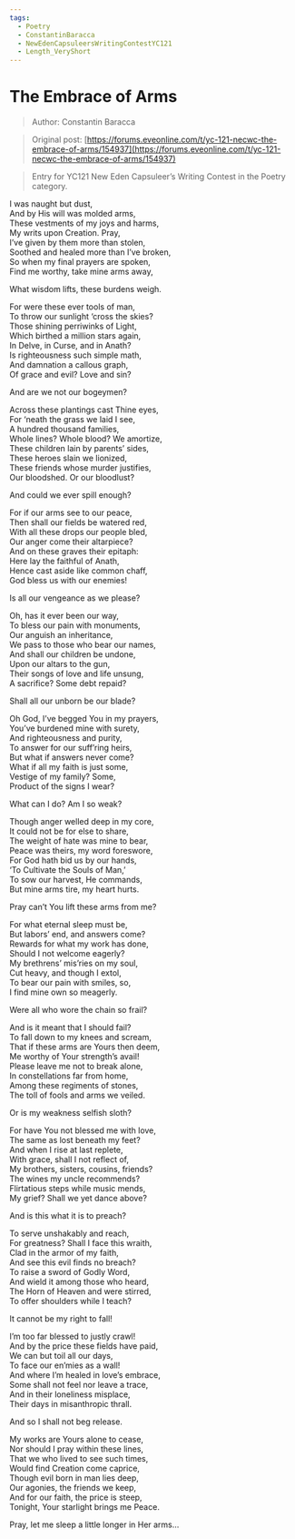 ```yaml
---
tags:
  - Poetry
  - ConstantinBaracca
  - NewEdenCapsuleersWritingContestYC121
  - Length_VeryShort
---
```


# The Embrace of Arms

> Author: Constantin Baracca

> Original post: [https://forums.eveonline.com/t/yc-121-necwc-the-embrace-of-arms/154937](https://forums.eveonline.com/t/yc-121-necwc-the-embrace-of-arms/154937)

> Entry for YC121 New Eden Capsuleer’s Writing Contest in the Poetry category.


I was naught but dust,<br>
And by His will was molded arms,<br>
These vestments of my joys and harms,<br>
My writs upon Creation. Pray,<br>
I’ve given by them more than stolen,<br>
Soothed and healed more than I’ve broken,<br>
So when my final prayers are spoken,<br>
Find me worthy, take mine arms away,

What wisdom lifts, these burdens weigh.

For were these ever tools of man,<br>
To throw our sunlight ‘cross the skies?<br>
Those shining perriwinks of Light,<br>
Which birthed a million stars again,<br>
In Delve, in Curse, and in Anath?<br>
Is righteousness such simple math,<br>
And damnation a callous graph,<br>
Of grace and evil? Love and sin?

And are we not our bogeymen?

Across these plantings cast Thine eyes,<br>
For ‘neath the grass we laid I see,<br>
A hundred thousand families,<br>
Whole lines? Whole blood? We amortize,<br>
These children lain by parents’ sides,<br>
These heroes slain we lionized,<br>
These friends whose murder justifies,<br>
Our bloodshed. Or our bloodlust?

And could we ever spill enough?

For if our arms see to our peace,<br>
Then shall our fields be watered red,<br>
With all these drops our people bled,<br>
Our anger come their altarpiece?<br>
And on these graves their epitaph:<br>
Here lay the faithful of Anath,<br>
Hence cast aside like common chaff,<br>
God bless us with our enemies!

Is all our vengeance as we please?

Oh, has it ever been our way,<br>
To bless our pain with monuments,<br>
Our anguish an inheritance,<br>
We pass to those who bear our names,<br>
And shall our children be undone,<br>
Upon our altars to the gun,<br>
Their songs of love and life unsung,<br>
A sacrifice? Some debt repaid?

Shall all our unborn be our blade?

Oh God, I’ve begged You in my prayers,<br>
You’ve burdened mine with surety,<br>
And righteousness and purity,<br>
To answer for our suff’ring heirs,<br>
But what if answers never come?<br>
What if all my faith is just some,<br>
Vestige of my family? Some,<br>
Product of the signs I wear?

What can I do? Am I so weak?

Though anger welled deep in my core,<br>
It could not be for else to share,<br>
The weight of hate was mine to bear,<br>
Peace was theirs, my word foreswore,<br>
For God hath bid us by our hands,<br>
‘To Cultivate the Souls of Man,’<br>
To sow our harvest, He commands,<br>
But mine arms tire, my heart hurts.

Pray can’t You lift these arms from me?

For what eternal sleep must be,<br>
But labors’ end, and answers come?<br>
Rewards for what my work has done,<br>
Should I not welcome eagerly?<br>
My brethrens’ mis’ries on my soul,<br>
Cut heavy, and though I extol,<br>
To bear our pain with smiles, so,<br>
I find mine own so meagerly.

Were all who wore the chain so frail?

And is it meant that I should fail?<br>
To fall down to my knees and scream,<br>
That if these arms are Yours then deem,<br>
Me worthy of Your strength’s avail!<br>
Please leave me not to break alone,<br>
In constellations far from home,<br>
Among these regiments of stones,<br>
The toll of fools and arms we veiled.

Or is my weakness selfish sloth?

For have You not blessed me with love,<br>
The same as lost beneath my feet?<br>
And when I rise at last replete,<br>
With grace, shall I not reflect of,<br>
My brothers, sisters, cousins, friends?<br>
The wines my uncle recommends?<br>
Flirtatious steps while music mends,<br>
My grief? Shall we yet dance above?

And is this what it is to preach?

To serve unshakably and reach,<br>
For greatness? Shall I face this wraith,<br>
Clad in the armor of my faith,<br>
And see this evil finds no breach?<br>
To raise a sword of Godly Word,<br>
And wield it among those who heard,<br>
The Horn of Heaven and were stirred,<br>
To offer shoulders while I teach?

It cannot be my right to fall!

I’m too far blessed to justly crawl!<br>
And by the price these fields have paid,<br>
We can but toil all our days,<br>
To face our en’mies as a wall!<br>
And where I’m healed in love’s embrace,<br>
Some shall not feel nor leave a trace,<br>
And in their loneliness misplace,<br>
Their days in misanthropic thrall.

And so I shall not beg release.

My works are Yours alone to cease,<br>
Nor should I pray within these lines,<br>
That we who lived to see such times,<br>
Would find Creation come caprice,<br>
Though evil born in man lies deep,<br>
Our agonies, the friends we keep,<br>
And for our faith, the price is steep,<br>
Tonight, Your starlight brings me Peace.

Pray, let me sleep a little longer in Her arms…